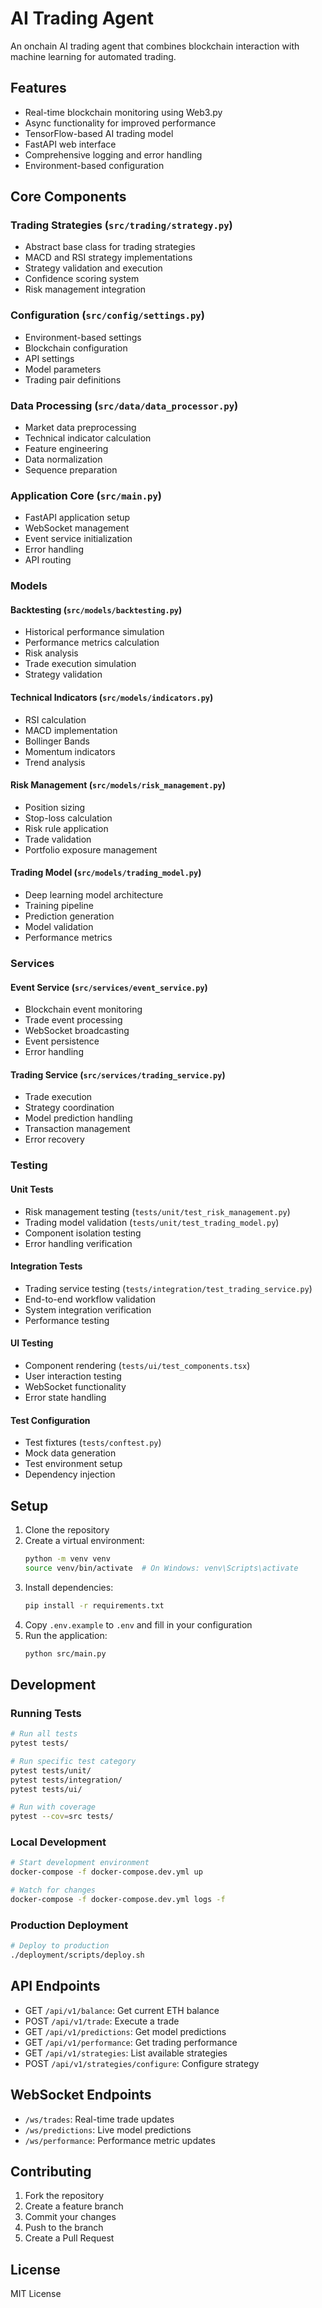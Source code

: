 # AI Trading Agent

An onchain AI trading agent that combines blockchain interaction with machine learning for automated trading.

## Features

- Real-time blockchain monitoring using Web3.py
- Async functionality for improved performance
- TensorFlow-based AI trading model
- FastAPI web interface
- Comprehensive logging and error handling
- Environment-based configuration

## Core Components

### Trading Strategies (`src/trading/strategy.py`)
- Abstract base class for trading strategies
- MACD and RSI strategy implementations
- Strategy validation and execution
- Confidence scoring system
- Risk management integration

### Configuration (`src/config/settings.py`)
- Environment-based settings
- Blockchain configuration
- API settings
- Model parameters
- Trading pair definitions

### Data Processing (`src/data/data_processor.py`)
- Market data preprocessing
- Technical indicator calculation
- Feature engineering
- Data normalization
- Sequence preparation

### Application Core (`src/main.py`)
- FastAPI application setup
- WebSocket management
- Event service initialization
- Error handling
- API routing

### Models

#### Backtesting (`src/models/backtesting.py`)
- Historical performance simulation
- Performance metrics calculation
- Risk analysis
- Trade execution simulation
- Strategy validation

#### Technical Indicators (`src/models/indicators.py`)
- RSI calculation
- MACD implementation
- Bollinger Bands
- Momentum indicators
- Trend analysis

#### Risk Management (`src/models/risk_management.py`)
- Position sizing
- Stop-loss calculation
- Risk rule application
- Trade validation
- Portfolio exposure management

#### Trading Model (`src/models/trading_model.py`)
- Deep learning model architecture
- Training pipeline
- Prediction generation
- Model validation
- Performance metrics

### Services

#### Event Service (`src/services/event_service.py`)
- Blockchain event monitoring
- Trade event processing
- WebSocket broadcasting
- Event persistence
- Error handling

#### Trading Service (`src/services/trading_service.py`)
- Trade execution
- Strategy coordination
- Model prediction handling
- Transaction management
- Error recovery

### Testing

#### Unit Tests
- Risk management testing (`tests/unit/test_risk_management.py`)
- Trading model validation (`tests/unit/test_trading_model.py`)
- Component isolation testing
- Error handling verification

#### Integration Tests
- Trading service testing (`tests/integration/test_trading_service.py`)
- End-to-end workflow validation
- System integration verification
- Performance testing

#### UI Testing
- Component rendering (`tests/ui/test_components.tsx`)
- User interaction testing
- WebSocket functionality
- Error state handling

#### Test Configuration
- Test fixtures (`tests/conftest.py`)
- Mock data generation
- Test environment setup
- Dependency injection

## Setup

1. Clone the repository
2. Create a virtual environment:
   ```bash
   python -m venv venv
   source venv/bin/activate  # On Windows: venv\Scripts\activate
   ```
3. Install dependencies:
   ```bash
   pip install -r requirements.txt
   ```
4. Copy `.env.example` to `.env` and fill in your configuration
5. Run the application:
   ```bash
   python src/main.py
   ```

## Development

### Running Tests
```bash
# Run all tests
pytest tests/

# Run specific test category
pytest tests/unit/
pytest tests/integration/
pytest tests/ui/

# Run with coverage
pytest --cov=src tests/
```

### Local Development
```bash
# Start development environment
docker-compose -f docker-compose.dev.yml up

# Watch for changes
docker-compose -f docker-compose.dev.yml logs -f
```

### Production Deployment
```bash
# Deploy to production
./deployment/scripts/deploy.sh
```

## API Endpoints

- GET `/api/v1/balance`: Get current ETH balance
- POST `/api/v1/trade`: Execute a trade
- GET `/api/v1/predictions`: Get model predictions
- GET `/api/v1/performance`: Get trading performance
- GET `/api/v1/strategies`: List available strategies
- POST `/api/v1/strategies/configure`: Configure strategy

## WebSocket Endpoints

- `/ws/trades`: Real-time trade updates
- `/ws/predictions`: Live model predictions
- `/ws/performance`: Performance metric updates

## Contributing

1. Fork the repository
2. Create a feature branch
3. Commit your changes
4. Push to the branch
5. Create a Pull Request

## License

MIT License 